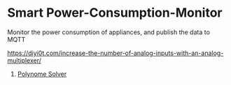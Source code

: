 # Smart Power-Consumption-Monitor

Monitor the power consumption of appliances, and publish the data to MQTT



https://diyi0t.com/increase-the-number-of-analog-inputs-with-an-analog-multiplexer/


1. [Polynome Solver](https://arachnoid.com/polysolve/)

